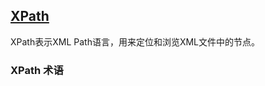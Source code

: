 ## [XPath](https://www.w3schools.com/xml/xpath_intro.asp)

XPath表示XML Path语言，用来定位和浏览XML文件中的节点。

### XPath 术语
